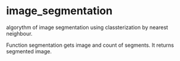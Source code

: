 # image_segmentation
algorythm of image segmentation using classterization by nearest neighbour.

Function segmentation gets image and count of segments.
It returns segmented image.
